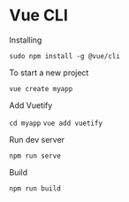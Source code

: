 # Vue CLI

Installing

`sudo npm install -g @vue/cli`

To start a new project

`vue create myapp`

Add Vuetify

`cd myapp`
`vue add vuetify`

Run dev server

`npm run serve`

Build

`npm run build`

